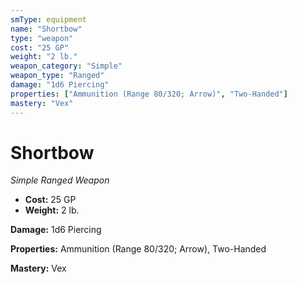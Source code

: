 ```yaml
---
smType: equipment
name: "Shortbow"
type: "weapon"
cost: "25 GP"
weight: "2 lb."
weapon_category: "Simple"
weapon_type: "Ranged"
damage: "1d6 Piercing"
properties: ["Ammunition (Range 80/320; Arrow)", "Two-Handed"]
mastery: "Vex"
---
```


# Shortbow
*Simple Ranged Weapon*

- **Cost:** 25 GP
- **Weight:** 2 lb.

**Damage:** 1d6 Piercing

**Properties:** Ammunition (Range 80/320; Arrow), Two-Handed

**Mastery:** Vex
